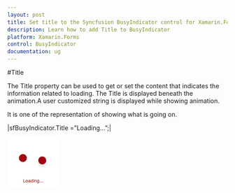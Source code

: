 ```yaml
---
layout: post
title: Set title to the Syncfusion BusyIndicator control for Xamarin.Forms
description: Learn how to add Title to BusyIndicator
platform: Xamarin.Forms
control: BusyIndicator
documentation: ug
---
```

#Title

The Title property can be used to get or set the content that indicates the information related to loading. The Title is displayed beneath the animation.A user customized string is displayed while showing animation. 

It is one of the representation of showing what is going on. 

|sfBusyIndicator.Title =”Loading…”;|

![](images/Title.png) 
